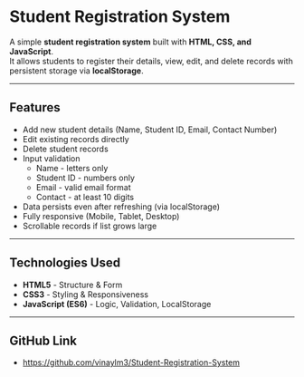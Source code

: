 # Student Registration System

A simple **student registration system** built with **HTML, CSS, and JavaScript**.  
It allows students to register their details, view, edit, and delete records with persistent storage via **localStorage**.

---

## Features

- Add new student details (Name, Student ID, Email, Contact Number)
- Edit existing records directly
- Delete student records
- Input validation
  - Name - letters only
  - Student ID - numbers only
  - Email - valid email format
  - Contact - at least 10 digits
- Data persists even after refreshing (via localStorage)
- Fully responsive (Mobile, Tablet, Desktop)
- Scrollable records if list grows large

---

## Technologies Used

- **HTML5** - Structure & Form
- **CSS3** - Styling & Responsiveness
- **JavaScript (ES6)** - Logic, Validation, LocalStorage

---

## GitHub Link

- https://github.com/vinaylm3/Student-Registration-System
